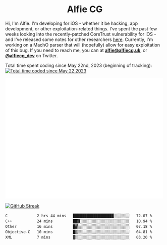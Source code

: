 <h1 align="center">Alfie CG</h1>

Hi, I'm Alfie. I'm developing for iOS - whether it be hacking, app development, or other exploitation-related things. I've spent the past few weeks looking into the recently-patched CoreTrust vulnerability for iOS - and I've released some notes for other researchers [here](https://gist.github.com/alfiecg24/bf91f3cb05254b2f5679d5ccdc4c87ef). Currently, I'm working on a MachO parser that will (hopefully) allow for easy exploitation of this bug. If you need to reach me, you can at **alfie@alfiecg.uk**, or **[@alfiecg_dev](https://twitter.com/alfiecg_dev)** on Twitter.

Total time spent coding since May 22nd, 2023 (beginning of tracking): <a href="https://wakatime.com/@61592169-b9cf-4af8-b6fa-8ac7d4369b01"><img src="https://wakatime.com/badge/user/61592169-b9cf-4af8-b6fa-8ac7d4369b01.svg" alt="Total time coded since May 22 2023" /></a>


<img align="center" src="/github-metrics.svg" alt="Metrics" width="500">

[![GitHub Streak](https://streak-stats.demolab.com/?user=alfiecg24)](https://git.io/streak-stats)

<!--START_SECTION:waka-->

```txt
C             2 hrs 44 mins   ██████████████████░░░░░░░   72.07 %
C++           24 mins         ██▓░░░░░░░░░░░░░░░░░░░░░░   10.94 %
Other         16 mins         █▓░░░░░░░░░░░░░░░░░░░░░░░   07.18 %
Objective-C   10 mins         █▒░░░░░░░░░░░░░░░░░░░░░░░   04.81 %
XML           7 mins          ▓░░░░░░░░░░░░░░░░░░░░░░░░   03.20 %
```

<!--END_SECTION:waka-->
